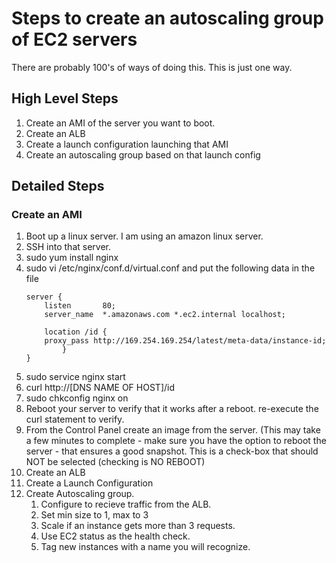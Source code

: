 # Steps to create an autoscaling group of EC2 servers

There are probably 100's of ways of doing this.  This is just one way.

## High Level Steps
1. Create an AMI of the server you want to boot.
1. Create an ALB
1. Create a launch configuration launching that AMI
1. Create an autoscaling group based on that launch config

## Detailed Steps
### Create an AMI
1. Boot up a linux server.  I am using an amazon linux server.
1. SSH into that server.
1. sudo yum install nginx
1. sudo vi /etc/nginx/conf.d/virtual.conf  and put the following data in the file 
	```
	server {
    	listen       80;
    	server_name  *.amazonaws.com *.ec2.internal localhost;

    	location /id {
		proxy_pass http://169.254.169.254/latest/meta-data/instance-id;
    		}
	}
	```
1. sudo service nginx start
1. curl http://[DNS NAME OF HOST]/id
1. sudo chkconfig nginx on
1. Reboot your server to verify that it works after a reboot.  re-execute the curl statement to verify.
1. From the Control Panel create an image from the server.  (This may take a few minutes to complete - make sure you have the option to reboot the server - that ensures a good snapshot.  This is a check-box that should NOT be selected (checking is NO REBOOT)
1. Create an ALB
1. Create a Launch Configuration
1. Create Autoscaling group. 
	1. Configure to recieve traffic from the ALB.
	1. Set min size to 1, max to 3
	1. Scale if an instance gets more than 3 requests. 
	1. Use EC2 status as the health check. 
	1. Tag new instances with a name you will recognize.



